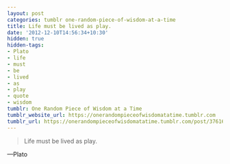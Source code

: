 ```yaml
---
layout: post
categories: tumblr one-random-piece-of-wisdom-at-a-time
title: Life must be lived as play.
date: '2012-12-10T14:56:34+10:30'
hidden: true
hidden-tags:
- Plato
- life
- must
- be
- lived
- as
- play
- quote
- wisdom
tumblr: One Random Piece of Wisdom at a Time
tumblr_website_url: https://onerandompieceofwisdomatatime.tumblr.com
tumblr_url: https://onerandompieceofwisdomatatime.tumblr.com/post/37616312386/life-must-be-lived-as-play
---
```

> Life must be lived as play.

—Plato
